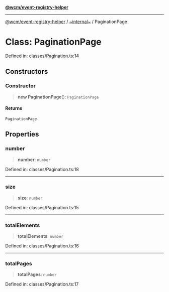 [**@wcm/event-registry-helper**](../../README.md)

***

[@wcm/event-registry-helper](../../globals.md) / [~internal~](../README.md) / PaginationPage

# Class: PaginationPage

Defined in: classes/Pagination.ts:14

## Constructors

### Constructor

> **new PaginationPage**(): `PaginationPage`

#### Returns

`PaginationPage`

## Properties

### number

> **number**: `number`

Defined in: classes/Pagination.ts:18

***

### size

> **size**: `number`

Defined in: classes/Pagination.ts:15

***

### totalElements

> **totalElements**: `number`

Defined in: classes/Pagination.ts:16

***

### totalPages

> **totalPages**: `number`

Defined in: classes/Pagination.ts:17
